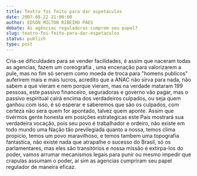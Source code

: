 ```yaml
---
title: Teatro foi feito para dar espetáculos
date: 2007-08-22 21:00:00
author: EDSON MILTON RIBEIRO PAES
debate: As agências reguladoras cumprem seu papel?
slug: teatro-foi-feito-para-dar-espetaculos
status: publish 
type: post
---
```


Cria-se dificuldades para se vender facilidades, é assim que naceram todas as agencias, fazem um coreografia , uma encenação para valorizarem a pule, mas no fim só servem como moeda de troca para "homens publicos" auferirem mais e mais lucros, acredito que a ANAC não sirva para nada, não sabem a que vieram e nem porque vieram, mas na verdade mataram 199 pessoas, este passivo financeiro, seguradoras e governo vão pagar, mas o passivo espiritual cairá encima dos verdadeiros culpados, ou seja quem ganhou com isso, é só esperar e saberemos que são os culpados, com certeza não sera quem for apontado, talvez quem aponte. Assim que tivérmos gente honesta em posições estrategicas este País mostrará sua verdadeira vocação, pois seu povo é trabalhador e ordeiro, não existe em todo mundo uma Nação tão previlegiada quanto a nossa, temos clima propicio, temos um povo maravilhoso, e temos tambem uma topografia fantastica, não existe nada que atrapalhe o sucesso do Brasil, só os parlamentares, mas eles são transitórios e nossa missão é extirpa-los do poder, vamos arrumar mecanismos legais para punir ou mesmo impedir que crapulas assumam o poder, ai sim as agencias cumpriram seu papel regulador de maneira eficaz.
